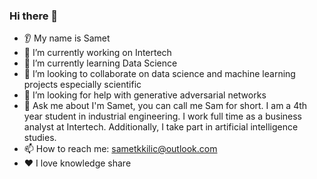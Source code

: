 ### Hi there 👋
* 👂 My name is Samet
* 🔭 I’m currently working on Intertech
* 🌱 I’m currently learning Data Science
* 🤝 I’m looking to collaborate on data science and machine learning projects especially scientific 
* 🤔 I’m looking for help with generative adversarial networks
* 💬 Ask me about I'm Samet, you can call me Sam for short. I am a 4th year student in industrial engineering. I work full time as a business analyst at Intertech. Additionally, I take part in artificial intelligence studies.
* 📫 How to reach me: sametkkilic@outlook.com
* ❤️ I love knowledge share
